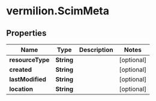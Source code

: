 # vermilion.ScimMeta

## Properties

Name | Type | Description | Notes
------------ | ------------- | ------------- | -------------
**resourceType** | **String** |  | [optional] 
**created** | **String** |  | [optional] 
**lastModified** | **String** |  | [optional] 
**location** | **String** |  | [optional] 


